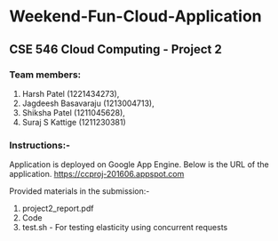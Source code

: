 # Weekend-Fun-Cloud-Application

## CSE 546 Cloud Computing - Project 2

### Team members: 
1) Harsh Patel (1221434273),
2) Jagdeesh Basavaraju (1213004713),
3) Shiksha Patel (1211045628),
4) Suraj S Kattige (1211230381)

### Instructions:-

Application is deployed on Google App Engine. Below is the URL of the application.
https://ccproj-201606.appspot.com

Provided materials in the submission:-
1. project2_report.pdf
2. Code
3. test.sh - For testing elasticity using concurrent requests